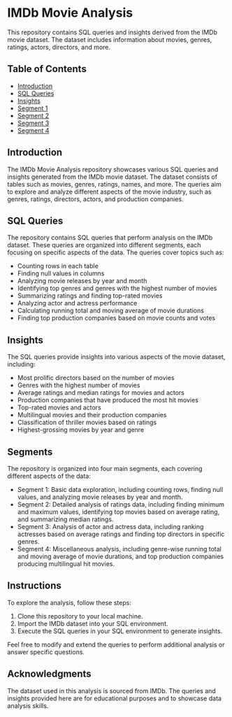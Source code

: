 # IMDb Movie Analysis

This repository contains SQL queries and insights derived from the IMDb movie dataset. The dataset includes information about movies, genres, ratings, actors, directors, and more.

## Table of Contents

- [Introduction](#introduction)
- [SQL Queries](#sql-queries)
- [Insights](#insights)
- [Segment 1](#segment-1)
- [Segment 2](#segment-2)
- [Segment 3](#segment-3)
- [Segment 4](#segment-4)

## Introduction

The IMDb Movie Analysis repository showcases various SQL queries and insights generated from the IMDb movie dataset. The dataset consists of tables such as movies, genres, ratings, names, and more. The queries aim to explore and analyze different aspects of the movie industry, such as genres, ratings, directors, actors, and production companies.

## SQL Queries

The repository contains SQL queries that perform analysis on the IMDb dataset. These queries are organized into different segments, each focusing on specific aspects of the data. The queries cover topics such as:

- Counting rows in each table
- Finding null values in columns
- Analyzing movie releases by year and month
- Identifying top genres and genres with the highest number of movies
- Summarizing ratings and finding top-rated movies
- Analyzing actor and actress performance
- Calculating running total and moving average of movie durations
- Finding top production companies based on movie counts and votes

## Insights

The SQL queries provide insights into various aspects of the movie dataset, including:

- Most prolific directors based on the number of movies
- Genres with the highest number of movies
- Average ratings and median ratings for movies and actors
- Production companies that have produced the most hit movies
- Top-rated movies and actors
- Multilingual movies and their production companies
- Classification of thriller movies based on ratings
- Highest-grossing movies by year and genre

## Segments

The repository is organized into four main segments, each covering different aspects of the data:

- Segment 1: Basic data exploration, including counting rows, finding null values, and analyzing movie releases by year and month.
- Segment 2: Detailed analysis of ratings data, including finding minimum and maximum values, identifying top movies based on average rating, and summarizing median ratings.
- Segment 3: Analysis of actor and actress data, including ranking actresses based on average ratings and finding top directors in specific genres.
- Segment 4: Miscellaneous analysis, including genre-wise running total and moving average of movie durations, and top production companies producing multilingual hit movies.

## Instructions

To explore the analysis, follow these steps:

1. Clone this repository to your local machine.
2. Import the IMDb dataset into your SQL environment.
3. Execute the SQL queries in your SQL environment to generate insights.

Feel free to modify and extend the queries to perform additional analysis or answer specific questions.

## Acknowledgments

The dataset used in this analysis is sourced from IMDb. The queries and insights provided here are for educational purposes and to showcase data analysis skills.

